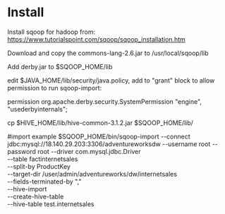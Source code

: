 # Install
Install sqoop for hadoop from: https://www.tutorialspoint.com/sqoop/sqoop_installation.htm

Download and copy the commons-lang-2.6.jar to /usr/local/sqoop/lib

Add derby.jar to $SQOOP_HOME/lib

edit $JAVA_HOME/lib/security/java.policy, add to "grant" block to allow permission to run sqoop-import:

permission org.apache.derby.security.SystemPermission "engine", "usederbyinternals";

cp $HIVE_HOME/lib/hive-common-3.1.2.jar $SQOOP_HOME/lib/

#import example
$SQOOP_HOME/bin/sqoop-import --connect jdbc:mysql://18.140.29.203:3306/adventureworksdw --username root --password root --driver com.mysql.jdbc.Driver \
--table factinternetsales \
--split-by ProductKey \
--target-dir /user/admin/adventureworks/dw/internetsales \
--fields-terminated-by "," \
--hive-import \
--create-hive-table \
--hive-table test.internetsales
